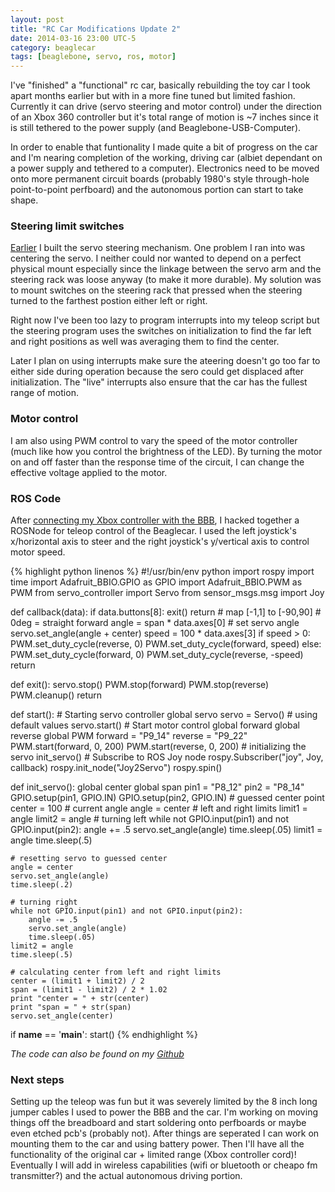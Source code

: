 ```yaml
---
layout: post
title: "RC Car Modifications Update 2"
date: 2014-03-16 23:00 UTC-5
category: beaglecar
tags: [beaglebone, servo, ros, motor]
---
```


I've "finished" a "functional" rc car, basically rebuilding the toy car I took
apart months earlier but with in a more fine tuned but limited fashion.
Currently it can drive (servo steering and motor control) under the direction of
an Xbox 360 controller but it's total range of motion is ~7 inches since it is
still tethered to the power supply (and Beaglebone-USB-Computer).

In order to enable that funtionality I made quite a bit of progress on the car
and I'm nearing completion of the working, driving car (albiet dependant on a
power supply and tethered to a computer). Electronics need to be moved onto more
permanent circuit boards (probably 1980's style through-hole point-to-point
perfboard) and the autonomous portion can start to take shape.

### Steering limit switches

[Earlier](/beaglecar/rc-mod-update-1.html) I built the servo steering mechanism.
One problem I ran into was centering the servo. I neither could nor wanted to
depend on a perfect physical mount especially since the linkage between the
servo arm and the steering rack was loose anyway (to make it more durable). My
solution was to mount switches on the steering rack that pressed when the
steering turned to the farthest postion either left or right.

Right now I've been too lazy to program interrupts into my teleop script but the
steering program uses the switches on initialization to find the far left and
right positions as well was averaging them to find the center.

Later I plan on using interrupts make sure the ateering doesn't go too far to
either side during operation because the sero could get displaced after
initialization. The "live" interrupts also ensure that the car has the fullest
range of motion.

### Motor control

I am also using PWM control to vary the speed of the motor controller (much like
how you control the brightness of the LED). By turning the motor on and off
faster than the response time of the circuit, I can change the effective
voltage applied to the motor.

### ROS Code

After [connecting my Xbox controller with the BBB](xbox-controller-ros.html), I
hacked together a ROSNode for teleop control of the Beaglecar. I used the
left joystick's x/horizontal axis to steer and the right joystick's y/vertical
axis to control motor speed.

{% highlight python linenos %}
#!/usr/bin/env python
import rospy
import time
import Adafruit_BBIO.GPIO as GPIO
import Adafruit_BBIO.PWM as PWM
from servo_controller import Servo
from sensor_msgs.msg import Joy

def callback(data):
    if data.buttons[8]:
        exit()
        return
    # map [-1,1] to [-90,90]
    # 0deg = straight forward
    angle = span * data.axes[0]
    # set servo angle
    servo.set_angle(angle + center)
    speed = 100 * data.axes[3]
    if speed > 0:
        PWM.set_duty_cycle(reverse, 0)
        PWM.set_duty_cycle(forward, speed)
    else:
        PWM.set_duty_cycle(forward, 0)
        PWM.set_duty_cycle(reverse, -speed)
    return

def exit():
    servo.stop()
    PWM.stop(forward)
    PWM.stop(reverse)
    PWM.cleanup()
    return

def start():
    # Starting servo controller
    global servo
    servo = Servo() # using default values
    servo.start()
    # Start motor control
    global forward
    global reverse
    global PWM
    forward = "P9_14"
    reverse = "P9_22"
    PWM.start(forward, 0, 200)
    PWM.start(reverse, 0, 200)
    # initializing the servo
    init_servo()
    # Subscribe to ROS Joy node
    rospy.Subscriber("joy", Joy, callback)
    rospy.init_node("Joy2Servo")
    rospy.spin()
    
def init_servo():
    global center
    global span
    pin1 = "P8_12"
    pin2 = "P8_14"
    GPIO.setup(pin1, GPIO.IN)
    GPIO.setup(pin2, GPIO.IN)
    # guessed center point
    center = 100
    # current angle
    angle = center
    # left and right limits
    limit1 = angle
    limit2 = angle
    # turning left
    while not GPIO.input(pin1) and not GPIO.input(pin2):
        angle += .5
        servo.set_angle(angle)
        time.sleep(.05)
    limit1 = angle
    time.sleep(.5)

    # resetting servo to guessed center
    angle = center
    servo.set_angle(angle)
    time.sleep(.2)

    # turning right
    while not GPIO.input(pin1) and not GPIO.input(pin2):
        angle -= .5
        servo.set_angle(angle)
        time.sleep(.05)
    limit2 = angle
    time.sleep(.5)

    # calculating center from left and right limits
    center = (limit1 + limit2) / 2
    span = (limit1 - limit2) / 2 * 1.02
    print "center = " + str(center)
    print "span = " + str(span)
    servo.set_angle(center)

if __name__ == '__main__':
    start()
{% endhighlight %}

_The code can also be found on my [Github](https://github.com/BunsenMcDubbs/beaglecar/blob/master/src/joystick-tests/teleop.py)_

### Next steps

Setting up the teleop was fun but it was severely limited by the 8 inch long
jumper cables I used to power the BBB and the car. I'm working on moving things
off the breadboard and start soldering onto perfboards or maybe even etched
pcb's (probably not). After things are seperated I can work on mounting them to
the car and using battery power. Then I'll have all the functionality of the
original car + limited range (Xbox controller cord)! Eventually I will add in
wireless capabilities (wifi or bluetooth or cheapo fm transmitter?) and the
actual autonomous driving portion.

